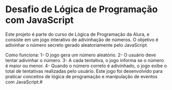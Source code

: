 # Desafio de Lógica de Programação com JavaScript

Este projeto é parte do curso de Lógica de Programação da Alura, e consiste em um jogo interativo de adivinhação de números. O objetivo é adivinhar o número secreto gerado aleatoriamente pelo JavaScript.

Como funciona:
1- O jogo gera um número aleatório.
2- O usuário deve tentar adivinhar o número.
3- A cada tentativa, o jogo informa se o número é maior ou menor.
4- Quando o número correto é adivinhado, o jogo exibe o total de tentativas realizadas pelo usuário.
Este jogo foi desenvolvido para praticar conceitos de lógica de programação e manipulação de eventos com JavaScript.#
